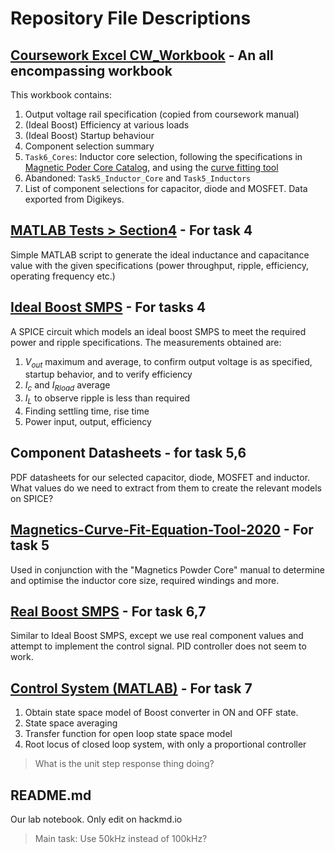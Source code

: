 # Repository File Descriptions

## [Coursework Excel CW_Workbook](CW_Workbook.xlsx) - An all encompassing workbook

This workbook contains:

1. Output voltage rail specification (copied from coursework manual)
2. (Ideal Boost) Efficiency at various loads
3. (Ideal Boost) Startup behaviour
4. Component selection summary
5. `Task6_Cores`: Inductor core selection, following the specifications in [Magnetic Poder Core Catalog](5_0_Choosing_Real_Components\Magnetics-Powder-Core-Catalog-2020.pdf), and using the [curve fitting tool](5_0_Choosing_Real_Components\Magnetics-Curve-Fit-Equation-Tool-2020.xlsx)
6. Abandoned: `Task5_Inductor_Core` and `Task5_Inductors`
7. List of component selections for capacitor, diode and MOSFET. Data exported from Digikeys.

## [MATLAB Tests > Section4](MATLAB%20Tests/Section4.m) - For task 4

Simple MATLAB script to generate the ideal inductance and capacitance value with the given specifications (power throughput, ripple, efficiency, operating frequency etc.)

## [Ideal Boost SMPS](Ideal%20Boost%20SMPS/Boost%20SMPS.asc) - For tasks 4

A SPICE circuit which models an ideal boost SMPS to meet the required power and ripple specifications. The measurements obtained are:

1. $V_{out}$ maximum and average, to confirm output voltage is as specified, startup behavior, and to verify efficiency
2. $I_c$ and $I_{Rload}$ average
3. $I_L$ to observe ripple is less than required
4. Finding settling time, rise time
5. Power input, output, efficiency

## Component Datasheets - for task 5,6

PDF datasheets for our selected capacitor, diode, MOSFET and inductor. What values do we need to extract from them to create the relevant models on SPICE?

## [Magnetics-Curve-Fit-Equation-Tool-2020](Magnetics-Curve-Fit-Equation-Tool-2020.xlsx) - For task 5

Used in conjunction with the "Magnetics Powder Core" manual to determine and optimise the inductor core size, required windings and more.

## [Real Boost SMPS](Real%20Boost%20SMPS/Boost%20SMPS.asc) - For task 6,7

Similar to Ideal Boost SMPS, except we use real component values and attempt to implement the control signal. PID controller does not seem to work.

## [Control System (MATLAB)](Control%20System/Boost_transfer_function.m) - For task 7

1. Obtain state space model of Boost converter in ON and OFF state.
2. State space averaging
3. Transfer function for open loop state space model
4. Root locus of closed loop system, with only a proportional controller

> What is the unit step response thing doing?

## README.md

Our lab notebook. Only edit on hackmd.io

> Main task: Use 50kHz instead of 100kHz?
